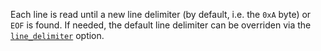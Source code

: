 Each line is read until a new line delimiter (by default, i.e. the `0xA` byte) or `EOF` is found. If needed, the default line delimiter can be overriden via the [`line_delimiter`](#line_delimiter) option.
